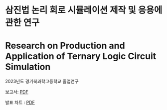 # 삼진법 논리 회로 시뮬레이션 제작 및 응용에 관한 연구
# Research on Production and Application of Ternary Logic Circuit Simulation
2023년도 경기북과학고등학교 졸업연구

보고서: [PDF](2023학년도%20졸업심화연구%20결과보고서(3105_나태양).pdf)

발표 차트 : [PDF](%5B졸업차트%5D%202023학년도%20졸업심화연구발표회(3105_나태양).pptx)
